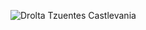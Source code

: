 
![Drolta Tzuentes Castlevania](https://github.com/Vampxxbi/Vampxxbi/assets/153141743/2177e308-97fb-4b0c-9762-29b6f406eb30)



